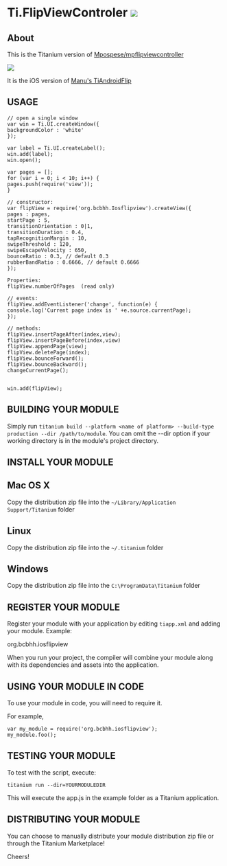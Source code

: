 Ti.FlipViewControler ![](https://camo.githubusercontent.com/ecc6562b9e8446bbf967b69b4180fef9080068b3/687474703a2f2f7777772d7374617469632e61707063656c657261746f722e636f6d2f6261646765732f746974616e69756d2d6769742d62616467652d73712e706e67)
====================

About
-----
This is the Titanium version of [Mpospese/mpflipviewcontroller](https://github.com/Mpospese/mpflipviewcontroller)

![](https://raw.githubusercontent.com/AppWerft/TiFlipViewControler/master/flipviewcontroler.gif)

It is the iOS version of [Manu's TiAndroidFlip](https://github.com/manumaticx/TiAndroidFlip)


USAGE
-----

~~~
// open a single window
var win = Ti.UI.createWindow({
backgroundColor : 'white'
});

var label = Ti.UI.createLabel();
win.add(label);
win.open();

var pages = [];
for (var i = 0; i < 10; i++) {
pages.push(require('view'));
}

// constructor:
var flipView = require('org.bcbhh.Iosflipview').createView({
pages : pages,
startPage : 5,
transitionOrientation : 0|1,
transitionDuration : 0.4,
tapRecognitionMargin : 10,
swipeThreshold : 120,
swipeEscapeVelocity : 650,
bounceRatio : 0.3, // default 0.3
rubberBandRatio : 0.6666, // default 0.6666
});

Properties:
flipView.numberOfPages  (read only)

// events:
flipView.addEventListener('change', function(e) { 
console.log('Current page index is ' +e.source.currentPage);
});

// methods:
flipView.insertPageAfter(index,view);
flipView.insertPageBefore(index,view)
flipView.appendPage(view);
flipView.deletePage(index);
flipView.bounceForward();
flipView.bounceBackward();
changeCurrentPage();


win.add(flipView);
~~~


BUILDING YOUR MODULE
--------------------

Simply run `titanium build --platform <name of platform> --build-type production --dir /path/to/module`.
You can omit the --dir option if your working directory is in the module's project directory.


INSTALL YOUR MODULE
-------------------

Mac OS X
--------
Copy the distribution zip file into the `~/Library/Application Support/Titanium` folder

Linux
-----
Copy the distribution zip file into the `~/.titanium` folder

Windows
-------
Copy the distribution zip file into the `C:\ProgramData\Titanium` folder


REGISTER YOUR MODULE
--------------------

Register your module with your application by editing `tiapp.xml` and adding your module.
Example:

<modules>
	<module version="0.1">org.bcbhh.iosflipview</module>
</modules>

When you run your project, the compiler will combine your module along with its dependencies
and assets into the application.


USING YOUR MODULE IN CODE
-------------------------

To use your module in code, you will need to require it.

For example,

	var my_module = require('org.bcbhh.iosflipview');
	my_module.foo();


TESTING YOUR MODULE
-------------------

To test with the script, execute:

	titanium run --dir=YOURMODULEDIR

This will execute the app.js in the example folder as a Titanium application.


DISTRIBUTING YOUR MODULE
-------------------------

You can choose to manually distribute your module distribution zip file or through the Titanium Marketplace!


Cheers!
